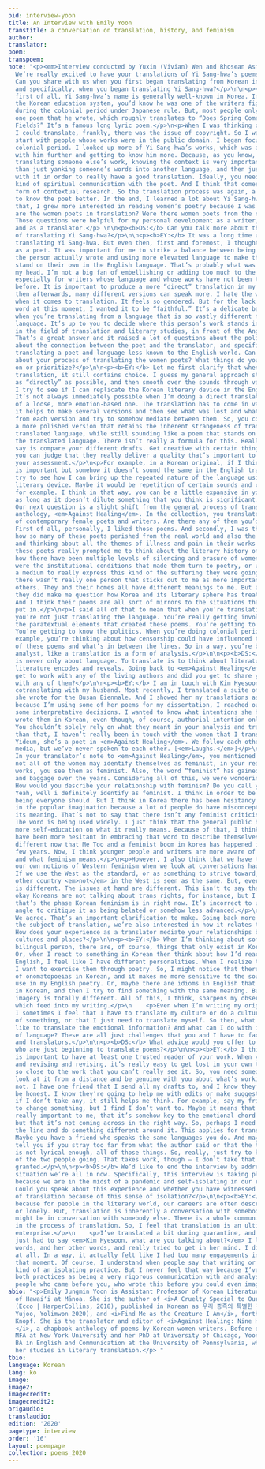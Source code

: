 ```yaml
---
pid: interview-yoon
title: An Interview with Emily Yoon
transtitle: a conversation on translation, history, and feminism
author: 
translator: 
poem: 
transpoem: 
note: "<p><em>Interview conducted by Yuxin (Vivian) Wen and Rhosean Asmah</p></em>\n\n<p><b>DS:</b>
  We’re really excited to have your translations of Yi Sang-hwa’s poems in this issue!
  Can you share with us when you first began translating from Korean into English,
  and specifically, when you began translating Yi Sang-hwa?</p>\n\n<p><b>EY:</b> So
  first of all, Yi Sang-hwa’s name is generally well-known in Korea. If you went through
  the Korean education system, you’d know he was one of the writers fighting for independence
  during the colonial period under Japanese rule. But, most people only know him for
  one poem that he wrote, which roughly translates to “Does Spring Come to These Stolen
  Fields?” It’s a famous long lyric poem.</p>\n<p>When I was thinking of people that
  I could translate, frankly, there was the issue of copyright. So I wanted to first
  start with people whose works were in the public domain. I began focusing on the
  colonial period. I looked up more of Yi Sang-hwa’s works, which was a way of engaging
  with him further and getting to know him more. Because, as you know, as translators
  translating someone else’s work, knowing the context is very important. It’s more
  than just yanking someone’s words into another language, and then just walking away
  with it in order to really have a good translation. Ideally, you need to have some
  kind of spiritual communication with the poet. And I think that comes a lot in the
  form of contextual research. So the translation process was again, a way of getting
  to know the poet better. In the end, I learned a lot about Yi Sang-hwa.</p>\n<p>After
  that, I grew more interested in reading women’s poetry because I was thinking <em>Where
  are the women poets in translation? Were there women poets from the colonial period?</em>
  Those questions were helpful for my personal development as a writer, as a researcher,
  and as a translator.</p> \n\n<p><b>DS:</b> Can you talk more about the experience
  of translating Yi Sang-hwa?</p>\n\n<p><b>EY:</b> It was a long time ago when I was
  translating Yi Sang-hwa. But even then, first and foremost, I thought of myself
  as a poet. It was important for me to strike a balance between being true to what
  the person actually wrote and using more elevated language to make the translations
  stand on their own in the English language. That’s probably what was running through
  my head. I’m not a big fan of embellishing or adding too much to the original text,
  especially for writers whose language and whose works have not been translated much
  before. It is important to produce a more “direct” translation in my opinion. And
  then afterwards, many different versions can speak more. I hate the word “faithful”
  when it comes to translation. It feels so gendered. But for the lack of a better
  word at this moment, I wanted it to be “faithful.” It’s a delicate balance especially
  when you’re translating from a language that is so vastly different from the target
  language. It’s up to you to decide where this person’s work stands in the world,
  in the field of translation and literary studies, in front of the Anglophone audience.</p>\n\n<p><b>DS:</b>
  That’s a great answer and it raised a lot of questions about the politics of language,
  about the connection between the poet and the translator, and specifically, about
  translating a poet and language less known to the English world. Can you share more
  about your process of translating the women poets? What things do you tend to focus
  on or prioritize?</p>\n\n<p><b>EY:</b> Let me first clarify that when I say “direct”
  translation, it still contains choice. I guess my general approach still is to translate
  as “directly” as possible, and then smooth over the sounds through various revisions.
  I try to see if I can replicate the Korean literary device in the English language.
  It’s not always immediately possible when I’m doing a direct translation instead
  of a loose, more emotion-based one. The translation has to come in various drafts:
  it helps to make several versions and then see what was lost and what was gained
  from each version and try to somehow mediate between them. So, you come up with
  a more polished version that retains the inherent strangeness of translation and
  translated language, while still sounding like a poem that stands on its own in
  the translated language. There isn’t really a formula for this. Really, all I can
  say is compare your different drafts. Get creative with certain things as long as
  you can judge that they really deliver a quality that’s important to the poem in
  your assessment.</p>\n<p>For example, in a Korean original, if I think repetition
  is important but somehow it doesn’t sound the same in the English translation, I
  try to see how I can bring up the repeated nature of the language using another
  literary device. Maybe it would be repetition of certain sounds and consonants,
  for example. I think in that way, you can be a little expansive in your strategies,
  as long as it doesn’t dilute something that you think is significant.</p>\n\n<p><b>DS:</b>
  Our next question is a slight shift from the general process of translation to your
  anthology, <em>Against Healing</em>. In the collection, you translated a variety
  of contemporary female poets and writers. Are there any of them you’d like to highlight?</p>\n\n<p><b>EY:</b>
  First of all, personally, I liked those poems. And secondly, I was thinking about
  how so many of these poets perished from the real world and also the literary world,
  and thinking about all the themes of illness and pain in their works as well. Reading
  these poets really prompted me to think about the literary history of Korea and
  how there have been multiple levels of silencing and erasure of women poets. What
  were the institutional conditions that made them turn to poetry, or use poetry as
  a medium to really express this kind of the suffering they were going through? So
  there wasn’t really one person that sticks out to me as more important than the
  others. They and their homes all have different meanings to me. But as a collective,
  they did make me question how Korea and its literary sphere has treated women writers.
  And I think their poems are all sort of mirrors to the situations that they were
  put in.</p>\n<p>I said all of that to mean that when you’re translating someone,
  you’re not just translating the language. You’re really getting involved in knowing
  the paratextual elements that created these poems. You’re getting to know the history.
  You’re getting to know the politics. When you’re doing colonial period poetry, for
  example, you’re thinking about how censorship could have influenced the writing
  of these poems and what’s in between the lines. So in a way, you’re becoming an
  analyst, like a translation is a form of analysis.</p>\n\n<p><b>DS:</b> Yes, translation
  is never only about language. To translate is to think about literature and what
  literature encodes and reveals. Going back to <em>Against Healing</em>, did you
  get to work with any of the living authors and did you get to share your translation
  with any of them?</p>\n\n<p><b>EY:</b> I am in touch with Kim Hyesoon. I’m actually
  cotranslating with my husband. Most recently, I translated a suite of poems that
  she wrote for the Busan Biennale. And I showed her my translations as well. Also,
  because I’m using some of her poems for my dissertation, I reached out to her about
  some interpretative decisions. I wanted to know what intentions she had when she
  wrote them in Korean, even though, of course, authorial intention only goes so far.
  You shouldn’t solely rely on what they meant in your analysis and translation.</p>\n\n<p>Other
  than that, I haven’t really been in touch with the women that I translated. Kim
  Yideum, she’s a poet in <em>Against Healing</em>. We follow each other on social
  media, but we’ve never spoken to each other. [<em>Laughs.</em>]</p>\n\n<p><b>DS:</b>
  In your translator’s note to <em>Against Healing</em>, you mentioned that although
  not all of the women may identify themselves as feminist, in your reading of their
  works, you see them as feminist. Also, the word “feminist” has gained so much resonance
  and baggage over the years. Considering all of this, we were wondering two things.
  How would you describe your relationship with feminism? Do you call yourself a feminist?</p>\n\n<p><b>EY:</b>
  Yeah, well i definitely identify as feminist. I think in order to be a decent human
  being everyone should. But I think in Korea there has been hesitancy about the term
  in the popular imagination because a lot of people do have misconceptions about
  its meaning. That’s not to say that there isn’t any feminist criticism in Korea.
  The word is being used widely. I just think that the general public has to have
  more self-education on what it really means. Because of that, I think women writers
  have been more hesitant in embracing that word to describe themselves. It’s a little
  different now that Me Too and a feminist boom in korea has happened in the past
  few years. Now, I think younger people and writers are more aware of feminist criticism
  and what feminism means.</p>\n<p>However, I also think that we have to dismantle
  our own notions of Western feminism when we look at conversations happening in Korea.
  If we use the West as the standard, or as something to strive toward, then every
  other country <em>not</em> in the West is seen as the same. But, everyone’s timeline
  is different. The issues at hand are different. This isn’t to say that I think it’s
  okay Koreans are not talking about trans rights, for instance, but I think that
  that’s the phase Korean feminism is in right now. It’s incorrect to use the Western
  angle to critique it as being belated or somehow less advanced.</p>\n\n<p><b>DS:</b>
  We agree. That’s an important clarification to make. Going back more directly to
  the subject of translation, we’re also interested in how it relates to liminality.
  How does your experience as a translator mediate your relationships between different
  cultures and places?</p>\n\n<p><b>EY:</b> When I’m thinking about something as a
  bilingual person, there are, of course, things that only exist in Korean or in English.
  Or, when I react to something in Korean then think about how I’d react to it in
  English, I feel like I have different personalities. When I realize these differences,
  I want to exercise them through poetry. So, I might notice that there are a lot
  of onomatopoeias in Korean, and it makes me more sensitive to the sounds that I
  use in my English poetry. Or, maybe there are idioms in English that don’t exist
  in Korean, and then I try to find something with the same meaning. But then the
  imagery is totally different. All of this, I think, sharpens my observational skills,
  which feed into my writing.</p>\n    <p>Even when I’m writing my original poetry,
  I sometimes I feel that I have to translate my culture or do a cultural translation
  of something, or that I just need to translate myself. So then, what does it feel
  like to translate the emotional information? And what can I do with it on the level
  of language? These are all just challenges that you and I have to face as writers
  and translators.</p>\n​\n<p><b>DS:</b> What advice would you offer to young translators
  who are just beginning to translate poems?</p>\n​\n<p><b>EY:</b> I think that it
  is important to have at least one trusted reader of your work. When you’re revising
  and revising and revising, it’s really easy to get lost in your own thoughts. You’re
  so close to the work that you can’t really see it. So, you need someone who will
  look at it from a distance and be genuine with you about what’s working and what’s
  not. I have one friend that I send all my drafts to, and I know they’re going to
  be honest. I know they’re going to help me with edits or make suggestions. Even
  if I don’t take any, it still helps me think. For example, say my friend told me
  to change something, but I find I don’t want to. Maybe it means that the line is
  really important to me, that it’s somehow key to the emotional chord of the poem,
  but that it’s not coming across in the right way. So, perhaps I need to revisit
  the line and do something different around it. This applies for translation, too.
  Maybe you have a friend who speaks the same languages you do. And maybe they can
  tell you if you stray too far from what the author said or that the translation
  is not lyrical enough, all of those things. So, really, just try to keep that community
  of the two people going. That takes work, though — I don’t take that friend for
  granted.</p>\n​\n<p><b>DS:</b> We’d like to end the interview by addressing the
  situation we’re all in now. Specifically, this interview is taking place virtually
  because we are in the midst of a pandemic and self-isolating in our respective locations.
  Could you speak about this experience and whether you have witnessed or felt questions
  of translation because of this sense of isolation?</p>\n​\n<p><b>EY:</b> It’s interesting
  because for people in the literary world, our careers are often described as solitary
  or lonely. But, translation is inherently a conversation with somebody else, who
  might be in conversation with somebody else. There is a whole community contained
  in the process of translation. So, I feel that translation is an ultimately <em>un</em>-lonely
  enterprise.</p>\n    <p>I’ve translated a bit during quarantine, and sometimes I
  just had to say <em>Kim Hyesoon, what are you talking about?</em> I looked up her
  words, and her other words, and really tried to get in her mind. I didn’t feel alone
  at all. In a way, it actually felt like I had too many engagements in my head at
  that moment. Of course, I understand when people say that writing or reading is
  kind of an isolating practice. But I never feel that way because I’ve always seen
  both practices as being a very rigorous communication with and analysis of other
  people who came before you, who wrote this before you could even imagine it.</p>"
abio: "<p>Emily Jungmin Yoon is Assistant Professor of Korean Literature at the University
  of Hawaiʻi at Mānoa. She is the author of <i>A Cruelty Special to Our Species</i>
  (Ecco | HarperCollins, 2018), published in Korean as 우리 종족의 특별한 잔인함 (trans. Han
  Yujoo, Yolimwon 2020), and <i>Find Me as the Creature I Am</i>, forthcoming from
  Knopf. She is the translator and editor of <i>Against Healing: Nine Korean Poets
  </i>, a chapbook anthology of poems by Korean women writers. Before earning her
  MFA at New York University and her PhD at University of Chicago, Yoon received her
  BA in English and Communication at the University of Pennsylvania, where she began
  her studies in literary translation.</p> "
tbio: 
language: Korean
lang: ko
image: 
image2: 
imagecredit: 
imagecredit2: 
origaudio: 
translaudio: 
edition: '2020'
pagetype: interview
order: '16'
layout: poempage
collection: poems_2020
---
```

